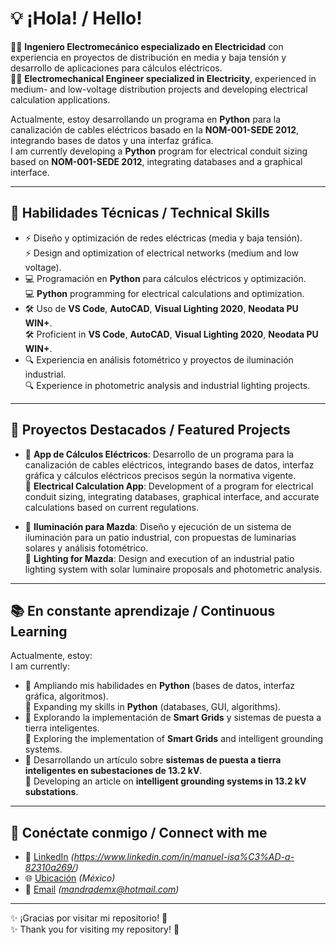 # 💡 ¡Hola! / Hello!

👷‍♂️ **Ingeniero Electromecánico especializado en Electricidad** con experiencia en proyectos de distribución en media y baja tensión y desarrollo de aplicaciones para cálculos eléctricos.  
👷‍♂️ **Electromechanical Engineer specialized in Electricity**, experienced in medium- and low-voltage distribution projects and developing electrical calculation applications.

Actualmente, estoy desarrollando un programa en **Python** para la canalización de cables eléctricos basado en la **NOM-001-SEDE 2012**, integrando bases de datos y una interfaz gráfica.  
I am currently developing a **Python** program for electrical conduit sizing based on **NOM-001-SEDE 2012**, integrating databases and a graphical interface.

---

## 🔧 **Habilidades Técnicas / Technical Skills**
- ⚡ Diseño y optimización de redes eléctricas (media y baja tensión).  
  ⚡ Design and optimization of electrical networks (medium and low voltage).  
- 💻 Programación en **Python** para cálculos eléctricos y optimización.  
  💻 **Python** programming for electrical calculations and optimization.  
- 🛠️ Uso de **VS Code**, **AutoCAD**, **Visual Lighting 2020**, **Neodata PU WIN+**.  
  🛠️ Proficient in **VS Code**, **AutoCAD**, **Visual Lighting 2020**, **Neodata PU WIN+**.  
- 🔍 Experiencia en análisis fotométrico y proyectos de iluminación industrial.  
  🔍 Experience in photometric analysis and industrial lighting projects.  

---

## 🚀 **Proyectos Destacados / Featured Projects**
- 🔹 **App de Cálculos Eléctricos**: Desarrollo de un programa para la canalización de cables eléctricos, integrando bases de datos, interfaz gráfica y cálculos eléctricos precisos según la normativa vigente.  
  🔹 **Electrical Calculation App**: Development of a program for electrical conduit sizing, integrating databases, graphical interface, and accurate calculations based on current regulations.  

- 🔹 **Iluminación para Mazda**: Diseño y ejecución de un sistema de iluminación para un patio industrial, con propuestas de luminarias solares y análisis fotométrico.  
  🔹 **Lighting for Mazda**: Design and execution of an industrial patio lighting system with solar luminaire proposals and photometric analysis.  

---

## 📚 **En constante aprendizaje / Continuous Learning**
Actualmente, estoy:  
I am currently:  
- 🔹 Ampliando mis habilidades en **Python** (bases de datos, interfaz gráfica, algoritmos).  
  🔹 Expanding my skills in **Python** (databases, GUI, algorithms).  
- 🔹 Explorando la implementación de **Smart Grids** y sistemas de puesta a tierra inteligentes.  
  🔹 Exploring the implementation of **Smart Grids** and intelligent grounding systems.  
- 🔹 Desarrollando un artículo sobre **sistemas de puesta a tierra inteligentes en subestaciones de 13.2 kV**.  
  🔹 Developing an article on **intelligent grounding systems in 13.2 kV substations**.  

---

## 🔗 **Conéctate conmigo / Connect with me**
- 💼 [LinkedIn](#) *(https://www.linkedin.com/in/manuel-isa%C3%AD-a-82310a269/)*  
- 🌐 [Ubicación](#) *(México)*  
- 📧 [Email](#) *(mandrademx@hotmail.com)*  

---

✨ ¡Gracias por visitar mi repositorio! 🚀  
✨ Thank you for visiting my repository! 🚀  

